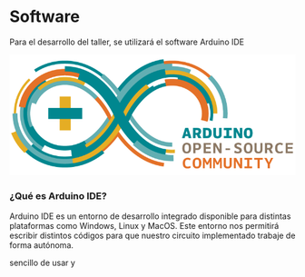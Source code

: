 # Software

Para el desarrollo del taller, se utilizará el software Arduino IDE

<img src="/images/ArduinoCommunityLogo.png" alt="Arduino IDE"/>

### ¿Qué es Arduino IDE?

Arduino IDE es un entorno de desarrollo integrado disponible para distintas plataformas como Windows, Linux y MacOS. Este entorno nos permitirá escribir distintos códigos para que nuestro circuito implementado trabaje de forma autónoma. 



sencillo de usar y 
